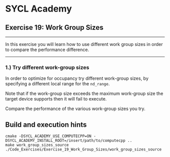 # SYCL Academy

## Exercise 19: Work Group Sizes
---

In this exercise you will learn how to use different work group sizes in order
to compare the performance difference.

---

### 1.) Try different work-group sizes

In order to optimize for occupancy try different work-group sizes, by specifying
a different local range for the `nd_range`.

Note that if the work-group size exceeds the maximum work-group size the target
device supports then it will fail to execute.

Compare the performance of the various work-group sizes you try.

## Build and execution hints

```
cmake -DSYCL_ACADEMY_USE_COMPUTECPP=ON -DSYCL_ACADEMY_INSTALL_ROOT=/insert/path/to/computecpp ..
make work_group_sizes_source
./Code_Exercises/Exercise_19_Work_Group_Sizes/work_group_sizes_source
```

